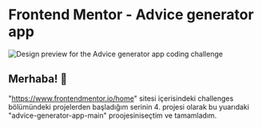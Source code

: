 # Frontend Mentor - Advice generator app

![Design preview for the Advice generator app coding challenge](.src/ChallangerProject/design/desktop-preview.jpg)


## Merhaba! 👋
"https://www.frontendmentor.io/home" sitesi içerisindeki challenges bölümündeki projelerden başladığım serinin 4. projesi olarak bu yuarıdaki "advice-generator-app-main" proojesiniseçtim ve tamamladım.  

